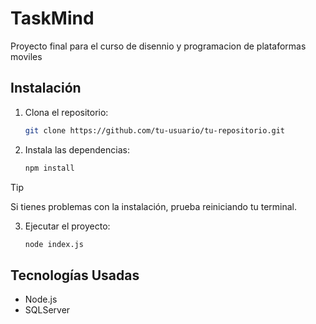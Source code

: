 # TaskMind
Proyecto final para el curso de disennio y programacion de plataformas moviles


## Instalación

1. Clona el repositorio:
   ```bash
   git clone https://github.com/tu-usuario/tu-repositorio.git
   ```
2. Instala las dependencias:
   ```bash
   npm install
  >[!TIP]
  >Si tienes problemas con la instalación, prueba reiniciando tu terminal.
3. Ejecutar el proyecto:
   ```bash
   node index.js

## Tecnologías Usadas
- Node.js
- SQLServer

